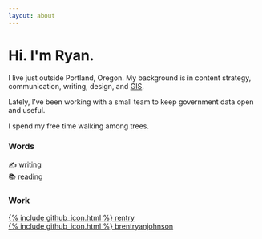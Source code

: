 ```yaml
---
layout: about
---
```


# Hi. I'm Ryan.

I live just outside Portland, Oregon. My background is in content strategy, communication, writing, design, and [GIS](https://en.wikipedia.org/wiki/Geographic_information_science).

Lately, I’ve been working with a small team to keep government data open and useful.

I spend my free time walking among trees.

### Words
✍️ [writing](/posts)<br>
📚 [reading](/books)

### Work
[{% include github_icon.html %} rentry](https://github.com/rentry)<br>
[{% include github_icon.html %} brentryanjohnson](https://github.com/brentryanjohnson)
